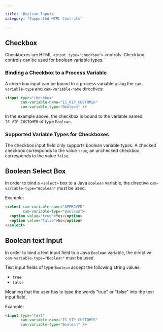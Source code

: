 ```yaml
---

title: 'Boolean Inputs'
category: 'Supported HTML Controls'

---
```


## Checkbox

Checkboxes are HTML `<input type="checkbox">` controls. Checkbox controls can be used for boolean
variable types.

### Binding a Checkbox to a Process Variable

A checkbox input can be bound to a process variable using the `cam-variable-type` and `cam-variable-name` directives:

```html
<input type="checkbox"
       cam-variable-name="IS_VIP_CUSTOMER"
       cam-variable-type="Boolean" />
```

In the example above, the checkbox is bound to the variable named `IS_VIP_CUSTOMER` of type
`Boolean`.

### Supported Variable Types for Checkboxes

The checkbox input field only supports boolean variable types. A checked checkbox corresponds to
the value `true`, an unchecked checkbox corresponds to the value `false`.

## Boolean Select Box

In order to bind a `<select>` box to a Java `Boolean` variable, the directive
`cam-variable-type="Boolean"` must be used.

Example:

```html
<select cam-variable-name="APPROVED"
        cam-variable-type="Boolean">
  <option value="true">Yes</option>
  <option value="false">No</option>
</select>
```


## Boolean text Input

In order to bind a text input field to a Java `Boolean` variable, the directive
`cam-variable-type="Boolean"` must be used.

Text input fields of type `Boolean` accept the following string values:

* `true`
* `false`

Meaning that the user has to type the words "true" or "false" into the text input field.

Example:

```html
<input type="text"
       cam-variable-name="IS_VIP_CUSTOMER"
       cam-variable-type="Boolean" />
```
